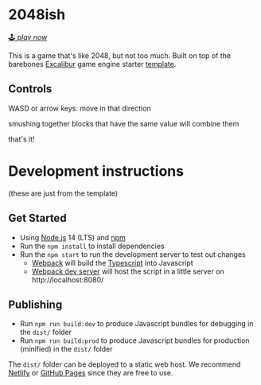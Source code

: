 # 2048ish

[🕹 *play now*](https://vvn.space/2048ish)

This is a game that's like 2048, but not too much.
Built on top of the barebones [Excalibur](https://excaliburjs.com) game engine starter [template](https://github.com/excaliburjs/template-ts-webpack/generate).

## Controls

WASD or arrow keys: move in that direction

smushing together blocks that have the same value will combine them

that's it!

# Development instructions

(these are just from the template)

## Get Started

* Using [Node.js](https://nodejs.org/en/) 14 (LTS) and [npm](https://www.npmjs.com/)
* Run the `npm install` to install dependencies
* Run the `npm start` to run the development server to test out changes
   * [Webpack](https://webpack.js.org/) will build the [Typescript](https://www.typescriptlang.org/) into Javascript
   * [Webpack dev server](https://webpack.js.org/configuration/dev-server/) will host the script in a little server on http://localhost:8080/

## Publishing

* Run `npm run build:dev` to produce Javascript bundles for debugging in the `dist/` folder
* Run `npm run build:prod` to produce Javascript bundles for production (minified) in the `dist/` folder

The `dist/` folder can be deployed to a static web host. We recommend [Netlify](https://netlify.com) or [GitHub Pages](https://pages.github.com/) since they are free to use.
